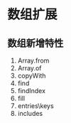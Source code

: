 # 数组扩展

## 数组新增特性

1. Array.from
2. Array.of
3. copyWith
4. find
5. findIndex
6. fill
7. entries\keys
8. includes